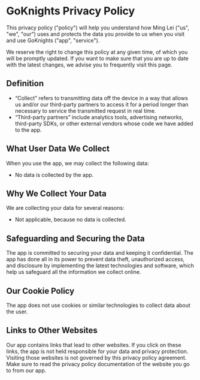 # GoKnights Privacy Policy

This privacy policy ("policy") will help you understand how Ming Lei ("us", "we", "our") uses and protects 
the data you provide to us when you visit and use GoKnights ("app", "service").

We reserve the right to change this policy at any given time, of which you will be promptly
updated. If you want to make sure that you are up to date with the latest changes, we advise
you to frequently visit this page.

## Definition

- “Collect” refers to transmitting data off the device in a way that allows us and/or our third-party partners to access it for a period longer than necessary to service the transmitted request in real time.
- “Third-party partners” include analytics tools, advertising networks, third-party SDKs, or other external vendors whose code we have added to the app.

## What User Data We Collect

When you use the app, we may collect the following data:

- No data is collected by the app.

## Why We Collect Your Data

We are collecting your data for several reasons:

- Not applicable, because no data is collected.

## Safeguarding and Securing the Data

The app is committed to securing your data and keeping it confidential. The app has done all in its
power to prevent data theft, unauthorized access, and disclosure by implementing the latest
technologies and software, which help us safeguard all the information we collect online.

## Our Cookie Policy

The app does not use cookies or similar technologies to collect data about the user.

## Links to Other Websites

Our app contains links that lead to other websites. If you click on these links, the app is not
held responsible for your data and privacy protection. Visiting those websites is not governed by
this privacy policy agreement. Make sure to read the privacy policy documentation of the
website you go to from our app.